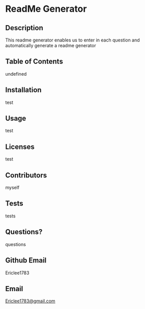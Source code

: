 # ReadMe Generator
## Description 
This readme generator enables us to enter in each question and automatically generate a readme generator
## Table of Contents 
undefined
## Installation 
test
## Usage 
test
## Licenses 
test
## Contributors
myself
## Tests 
tests
## Questions? 
questions
## Github Email 
Ericlee1783
## Email 
Ericlee1783@gmail.com